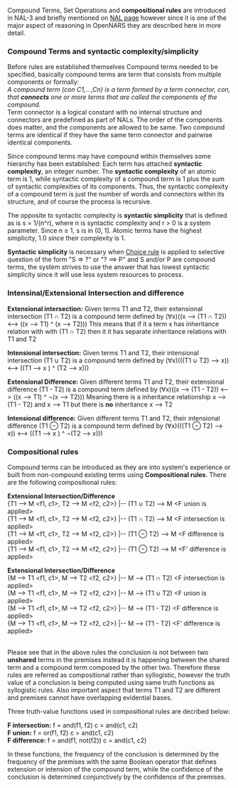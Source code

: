 Compound Terms, Set Operations and **compositional rules** are introduced in NAL-3 and briefly mentioned on [NAL page](https://github.com/opennars/opennars/wiki/Non-Axiomatic-Logic-(NAL),-Logic-behind-OpenNARS) however since it is one of the major aspect of reasoning in OpenNARS they are described here in more detail.

### Compound Terms and syntactic complexity/simplicity

Before rules are established themselves Compound terms needed to be specified, basically compound terms are term that consists from multiple components or formally: <br/> _A compound term (con C1,...,Cn) is a term formed by a term connector, con, that **connects** one or more terms that are called the components of the compound._ <br/>Term connector is a logical constant with no internal structure and connectors are predefined as part of NALs. The order of the components does matter, and the components are allowed to be same. Two compound terms are identical if they have the same term connector and pairwise identical components.

Since compound terms may have compound within themselves some hierarchy has been established: Each term has attached **syntactic complexity**, an integer number. The **syntactic complexity** of an atomic term is 1, while syntactic complexity of a compound term is 1 plus the sum of syntactic complexities of its components. Thus, the syntactic complexity of a compound term is just the number of  words and connectors within its structure, and of course the process is recursive. 

The opposite to syntactic complexity is **syntactic simplicity** that is defined as is s = 1/(n^r), where n is syntactic complexity and r > 0 is a system parameter. Since n ≥ 1, s is in (0, 1]. Atomic terms have the highest simplicity, 1.0 since their complexity is 1.

**Syntactic simplicity** is necessary when [Choice rule](https://github.com/opennars/opennars/wiki/Revision-and-Choice-Rules) is applied to selective question of the form "S => ?" or "? ==> P" and S and/or P are compound terms, the system strives to use the answer that has lowest syntactic simplicity since it will use less system resources to process.

### Intensinal/Extensional Intersection and difference

**Extensional intersection:** Given terms T1 and T2, their extensional intersection (T1 ∩ T2) is a compound term defined by (∀x)((x --> (T1 ∩ T2)) <--> ((x --> T1) ^ (x --> T2)))
This means that if it a term x has inheritance relation with with (T1 ∩ T2) then it it has separate inheritance relations  with T1 and T2 

**Intensional intersection:** Given terms T1 and T2, their intensional intersection (T1 ∪ T2) is a compound term defined by (∀x)(((T1 ∪ T2) --> x)) <--> ((T1 --> x ) ^ (T2 --> x)))

**Extensional Difference:** Given different terms T1 and T2, their extensional difference (T1 - T2) is a compound term defined by (∀x)((x --> (T1 - T2)) <--> ((x --> T1) ^ ¬(x --> T2))) Meaning there is a inheritance relationship x --> (T1 - T2) and x --> T1 but there is **no** inheritance x --> T2

**Intensional difference:** Given different  terms T1 and T2, their intensional difference (T1 ⊖ T2) is a compound term defined by (∀x)(((T1 ⊖ T2) --> x)) <--> ((T1 --> x ) ^ ¬(T2 --> x)))

### Compositional rules

Compound terms can be introduced as they are into system's experience or built from non-compound existing terms using **Compositional rules**.
There are the following compositional rules:

**Extensional Intersection/Difference** <br/>
{T1 --> M <f1, c1>, T2 --> M <f2, c2>} |-- (T1 ∪ T2) --> M \<F union is applied> <br/>
{T1 --> M <f1, c1>, T2 --> M <f2, c2>} |-- (T1 ∩ T2) --> M \<F intersection is applied> <br/>
{T1 --> M <f1, c1>, T2 --> M <f2, c2>} |-- (T1 ⊖ T2) --> M \<F difference is applied> <br/>
{T1 --> M <f1, c1>, T2 --> M <f2, c2>} |-- (T1 ⊖ T2) --> M <F' difference is applied> <br/>

**Extensional Intersection/Difference** <br/>
{M --> T1 <f1, c1>, M --> T2 <f2, c2>} |-- M --> (T1 ∩ T2) \<F intersection is applied> <br/>
{M --> T1 <f1, c1>, M --> T2 <f2, c2>} |-- M --> (T1 ∪ T2) \<F union is applied> <br/>
{M --> T1 <f1, c1>, M --> T2 <f2, c2>} |-- M --> (T1 - T2) \<F difference is applied> <br/>
{M --> T1 <f1, c1>, M --> T2 <f2, c2>} |-- M --> (T1 - T2) <F' difference is applied> <br/>
<br/>

Please see that in the above rules the conclusion is not between  two **unshared** terms in the premises instead it is happening between the shared term and a compound term composed by the other two. Therefore these rules are referred as compositional rather than syllogistic, however the truth value of a conclusion is being computed using same truth functions as syllogistic rules. Also important aspect that terms T1 and T2 are different and premises cannot have overlapping evidential bases. 

Three truth-value functions used in compositional rules are decribed below:

**F intersection:** f = and(f1, f2) c = and(c1, c2) <br/>
**F union:** f = or(f1, f2) c = and(c1, c2) <br/>
**F difference:** f = and(f1, not(f2)) c = and(c1, c2) <br/>

In these functions, the frequency of the conclusion is determined by the frequency of the premises with the same Boolean operator that defines extension or intension of the compound term, while the confidence of the conclusion is determined conjunctively by the confidence of the premises.



